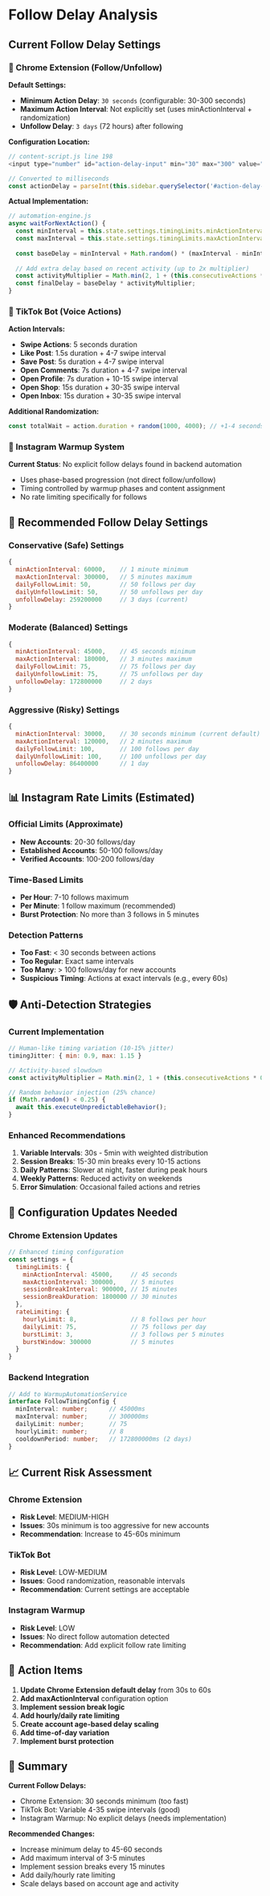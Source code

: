 # Follow Delay Analysis

## Current Follow Delay Settings

### 🔧 Chrome Extension (Follow/Unfollow)

**Default Settings:**
- **Minimum Action Delay**: `30 seconds` (configurable: 30-300 seconds)
- **Maximum Action Interval**: Not explicitly set (uses minActionInterval + randomization)
- **Unfollow Delay**: `3 days` (72 hours) after following

**Configuration Location:**
```javascript
// content-script.js line 198
<input type="number" id="action-delay-input" min="30" max="300" value="30">

// Converted to milliseconds
const actionDelay = parseInt(this.sidebar.querySelector('#action-delay-input').value) * 1000;
```

**Actual Implementation:**
```javascript
// automation-engine.js
async waitForNextAction() {
  const minInterval = this.state.settings.timingLimits.minActionInterval; // 30s default
  const maxInterval = this.state.settings.timingLimits.maxActionInterval; // Not set
  
  const baseDelay = minInterval + Math.random() * (maxInterval - minInterval);
  
  // Add extra delay based on recent activity (up to 2x multiplier)
  const activityMultiplier = Math.min(2, 1 + (this.consecutiveActions * 0.1));
  const finalDelay = baseDelay * activityMultiplier;
}
```

### 🤖 TikTok Bot (Voice Actions)

**Action Intervals:**
- **Swipe Actions**: 5 seconds duration
- **Like Post**: 1.5s duration + 4-7 swipe interval
- **Save Post**: 5s duration + 4-7 swipe interval  
- **Open Comments**: 7s duration + 4-7 swipe interval
- **Open Profile**: 7s duration + 10-15 swipe interval
- **Open Shop**: 15s duration + 30-35 swipe interval
- **Open Inbox**: 15s duration + 30-35 swipe interval

**Additional Randomization:**
```javascript
const totalWait = action.duration + random(1000, 4000); // +1-4 seconds
```

### 📱 Instagram Warmup System

**Current Status**: No explicit follow delays found in backend automation
- Uses phase-based progression (not direct follow/unfollow)
- Timing controlled by warmup phases and content assignment
- No rate limiting specifically for follows

## 🎯 Recommended Follow Delay Settings

### Conservative (Safe) Settings
```javascript
{
  minActionInterval: 60000,    // 1 minute minimum
  maxActionInterval: 300000,   // 5 minutes maximum
  dailyFollowLimit: 50,        // 50 follows per day
  dailyUnfollowLimit: 50,      // 50 unfollows per day
  unfollowDelay: 259200000     // 3 days (current)
}
```

### Moderate (Balanced) Settings
```javascript
{
  minActionInterval: 45000,    // 45 seconds minimum
  maxActionInterval: 180000,   // 3 minutes maximum
  dailyFollowLimit: 75,        // 75 follows per day
  dailyUnfollowLimit: 75,      // 75 unfollows per day
  unfollowDelay: 172800000     // 2 days
}
```

### Aggressive (Risky) Settings
```javascript
{
  minActionInterval: 30000,    // 30 seconds minimum (current default)
  maxActionInterval: 120000,   // 2 minutes maximum
  dailyFollowLimit: 100,       // 100 follows per day
  dailyUnfollowLimit: 100,     // 100 unfollows per day
  unfollowDelay: 86400000      // 1 day
}
```

## 📊 Instagram Rate Limits (Estimated)

### Official Limits (Approximate)
- **New Accounts**: 20-30 follows/day
- **Established Accounts**: 50-100 follows/day
- **Verified Accounts**: 100-200 follows/day

### Time-Based Limits
- **Per Hour**: 7-10 follows maximum
- **Per Minute**: 1 follow maximum (recommended)
- **Burst Protection**: No more than 3 follows in 5 minutes

### Detection Patterns
- **Too Fast**: < 30 seconds between actions
- **Too Regular**: Exact same intervals
- **Too Many**: > 100 follows/day for new accounts
- **Suspicious Timing**: Actions at exact intervals (e.g., every 60s)

## 🛡️ Anti-Detection Strategies

### Current Implementation
```javascript
// Human-like timing variation (10-15% jitter)
timingJitter: { min: 0.9, max: 1.15 }

// Activity-based slowdown
const activityMultiplier = Math.min(2, 1 + (this.consecutiveActions * 0.1));

// Random behavior injection (25% chance)
if (Math.random() < 0.25) {
  await this.executeUnpredictableBehavior();
}
```

### Enhanced Recommendations
1. **Variable Intervals**: 30s - 5min with weighted distribution
2. **Session Breaks**: 15-30 min breaks every 10-15 actions
3. **Daily Patterns**: Slower at night, faster during peak hours
4. **Weekly Patterns**: Reduced activity on weekends
5. **Error Simulation**: Occasional failed actions and retries

## 🔧 Configuration Updates Needed

### Chrome Extension Updates
```javascript
// Enhanced timing configuration
const settings = {
  timingLimits: {
    minActionInterval: 45000,     // 45 seconds
    maxActionInterval: 300000,    // 5 minutes
    sessionBreakInterval: 900000, // 15 minutes
    sessionBreakDuration: 1800000 // 30 minutes
  },
  rateLimiting: {
    hourlyLimit: 8,               // 8 follows per hour
    dailyLimit: 75,               // 75 follows per day
    burstLimit: 3,                // 3 follows per 5 minutes
    burstWindow: 300000           // 5 minutes
  }
}
```

### Backend Integration
```typescript
// Add to WarmupAutomationService
interface FollowTimingConfig {
  minInterval: number;      // 45000ms
  maxInterval: number;      // 300000ms
  dailyLimit: number;       // 75
  hourlyLimit: number;      // 8
  cooldownPeriod: number;   // 172800000ms (2 days)
}
```

## 📈 Current Risk Assessment

### Chrome Extension
- **Risk Level**: MEDIUM-HIGH
- **Issues**: 30s minimum is too aggressive for new accounts
- **Recommendation**: Increase to 45-60s minimum

### TikTok Bot
- **Risk Level**: LOW-MEDIUM  
- **Issues**: Good randomization, reasonable intervals
- **Recommendation**: Current settings are acceptable

### Instagram Warmup
- **Risk Level**: LOW
- **Issues**: No direct follow automation detected
- **Recommendation**: Add explicit follow rate limiting

## 🎯 Action Items

1. **Update Chrome Extension default delay** from 30s to 60s
2. **Add maxActionInterval** configuration option
3. **Implement session break logic** 
4. **Add hourly/daily rate limiting**
5. **Create account age-based delay scaling**
6. **Add time-of-day variation**
7. **Implement burst protection**

## 📝 Summary

**Current Follow Delays:**
- Chrome Extension: 30 seconds minimum (too fast)
- TikTok Bot: Variable 4-35 swipe intervals (good)
- Instagram Warmup: No explicit delays (needs implementation)

**Recommended Changes:**
- Increase minimum delay to 45-60 seconds
- Add maximum interval of 3-5 minutes
- Implement session breaks every 15 minutes
- Add daily/hourly rate limiting
- Scale delays based on account age and activity